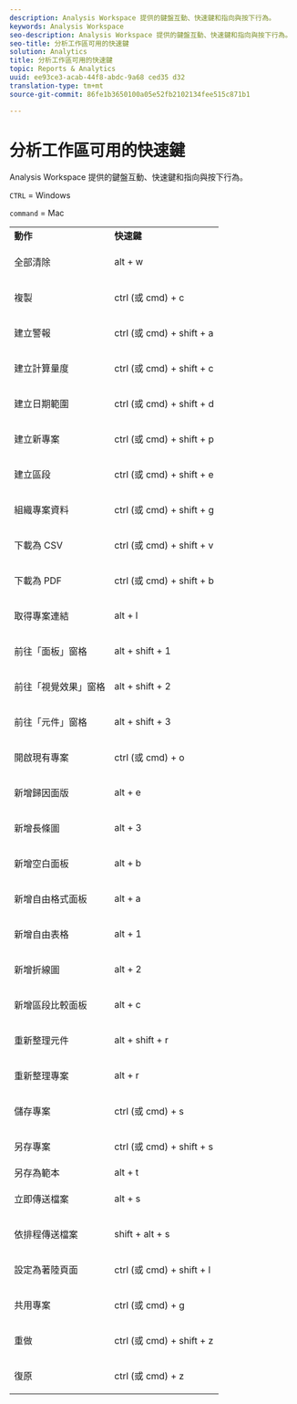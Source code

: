 ```yaml
---
description: Analysis Workspace 提供的鍵盤互動、快速鍵和指向與按下行為。
keywords: Analysis Workspace
seo-description: Analysis Workspace 提供的鍵盤互動、快速鍵和指向與按下行為。
seo-title: 分析工作區可用的快速鍵
solution: Analytics
title: 分析工作區可用的快速鍵
topic: Reports & Analytics
uuid: ee93ce3-acab-44f8-abdc-9a68 ced35 d32
translation-type: tm+mt
source-git-commit: 86fe1b3650100a05e52fb2102134fee515c871b1

---
```



# 分析工作區可用的快速鍵

Analysis Workspace 提供的鍵盤互動、快速鍵和指向與按下行為。

`CTRL` = Windows

`command` = Mac

<table id="table_01F961F4F7E644E682B8A95B44F14FEE"> 
 <tbody> 
  <tr> 
   <td> <b> 動作</b> </td> 
   <td> <b> 快速鍵</b> </td> 
  </tr> 
  <tr> 
   <td colname="col1"> <p>全部清除 </p> </td> 
   <td colname="col2"> <p>alt + w </p> </td> 
  </tr> 
  <tr> 
   <td colname="col1"> <p>複製 </p> </td> 
   <td colname="col2"> <p>ctrl (或 cmd) + c </p> </td> 
  </tr> 
  <tr> 
   <td colname="col1"> <p>建立警報 </p> </td> 
   <td colname="col2"> <p>ctrl (或 cmd) + shift + a </p> </td> 
  </tr> 
  <tr> 
   <td> <p> 建立計算量度 </p> </td> 
   <td> <p> ctrl (或 cmd) + shift + c </p> </td> 
  </tr> 
  <tr> 
   <td colname="col1"> <p> 建立日期範圍 </p> </td> 
   <td colname="col2"> <p> ctrl (或 cmd) + shift + d </p> </td> 
  </tr> 
  <tr> 
   <td colname="col1"> <p> 建立新專案 </p> </td> 
   <td colname="col2"> <p> ctrl (或 cmd) + shift + p </p> </td> 
  </tr> 
  <tr> 
   <td colname="col1"> <p> 建立區段 </p> </td> 
   <td colname="col2"> <p> ctrl (或 cmd) + shift + e </p> </td> 
  </tr> 
  <tr> 
   <td colname="col1"> <p>組織專案資料 </p> </td> 
   <td colname="col2"> <p>ctrl (或 cmd) + shift + g </p> </td> 
  </tr> 
  <tr> 
   <td colname="col1"> <p> 下載為 CSV </p> </td> 
   <td colname="col2"> <p>ctrl (或 cmd) + shift + v </p> </td> 
  </tr> 
  <tr> 
   <td colname="col1"> <p>下載為 PDF </p> </td> 
   <td colname="col2"> <p>ctrl (或 cmd) + shift + b </p> </td> 
  </tr> 
  <tr> 
   <td colname="col1"> <p>取得專案連結 </p> </td> 
   <td colname="col2"> <p>alt + l </p> </td> 
  </tr> 
  <tr> 
   <td colname="col1"> <p>前往「面板」窗格 </p> </td> 
   <td colname="col2"> <p>alt + shift + 1 </p> </td> 
  </tr> 
  <tr> 
   <td colname="col1"> <p>前往「視覺效果」窗格 </p> </td> 
   <td colname="col2"> <p>alt + shift + 2 </p> </td> 
  </tr> 
  <tr> 
   <td colname="col1"> <p>前往「元件」窗格 </p> </td> 
   <td colname="col2"> <p>alt + shift + 3 </p> </td> 
  </tr> 
  <tr> 
   <td> <p> 開啟現有專案 </p> </td> 
   <td> <p> ctrl (或 cmd) + o </p> </td> 
  </tr> 
  <tr> 
   <td colname="col1"> <p>新增歸因面版 </p> </td> 
   <td colname="col2"> <p>alt + e </p> </td> 
  </tr> 
  <tr> 
   <td colname="col1"> <p>新增長條圖 </p> </td> 
   <td colname="col2"> <p>alt + 3 </p> </td> 
  </tr> 
  <tr> 
   <td colname="col1"> <p>新增空白面板 </p> </td> 
   <td colname="col2"> <p>alt + b </p> </td> 
  </tr> 
  <tr> 
   <td colname="col1"> <p>新增自由格式面板 </p> </td> 
   <td colname="col2"> <p>alt + a </p> </td> 
  </tr> 
  <tr> 
   <td colname="col1"> <p>新增自由表格 </p> </td> 
   <td colname="col2"> <p>alt + 1 </p> </td> 
  </tr> 
  <tr> 
   <td colname="col1"> <p>新增折線圖 </p> </td> 
   <td colname="col2"> <p>alt + 2 </p> </td> 
  </tr> 
  <tr> 
   <td colname="col1"> <p> 新增區段比較面板 </p> </td> 
   <td colname="col2"> <p>alt + c </p> </td> 
  </tr> 
  <tr> 
   <td colname="col1"> <p>重新整理元件 </p> </td> 
   <td colname="col2"> <p>alt + shift + r </p> </td> 
  </tr> 
  <tr> 
   <td colname="col1"> <p>重新整理專案 </p> </td> 
   <td colname="col2"> <p>alt + r </p> </td> 
  </tr> 
  <tr> 
   <td> <p> 儲存專案 </p> </td> 
   <td> <p> ctrl (或 cmd) + s </p> </td> 
  </tr> 
  <tr> 
   <td> <p> 另存專案 </p> </td> 
   <td> <p> ctrl (或 cmd) + shift + s </p> </td> 
  </tr> 
  <tr> 
   <td colname="col1"> 另存為範本 </td> 
   <td colname="col2"> alt + t </td> 
  </tr> 
  <tr> 
   <td colname="col1"> <p>立即傳送檔案 </p> </td> 
   <td colname="col2"> <p>alt + s </p> </td> 
  </tr> 
  <tr> 
   <td> <p> 依排程傳送檔案 </p> </td> 
   <td> <p>shift + alt + s </p> </td> 
  </tr> 
  <tr> 
   <td colname="col1"> <p>設定為著陸頁面 </p> </td> 
   <td colname="col2"> ctrl (或 cmd) + shift + l </td> 
  </tr> 
  <tr> 
   <td> <p> 共用專案 </p> </td> 
   <td> <p> ctrl (或 cmd) + g </p> </td> 
  </tr> 
  <tr> 
   <td colname="col1"> <p>重做 </p> </td> 
   <td colname="col2"> <p>ctrl (或 cmd) + shift + z </p> </td> 
  </tr> 
  <tr> 
   <td> <p>復原 </p> </td> 
   <td> <p>ctrl (或 cmd) + z </p> </td> 
  </tr> 
 </tbody> 
</table>

